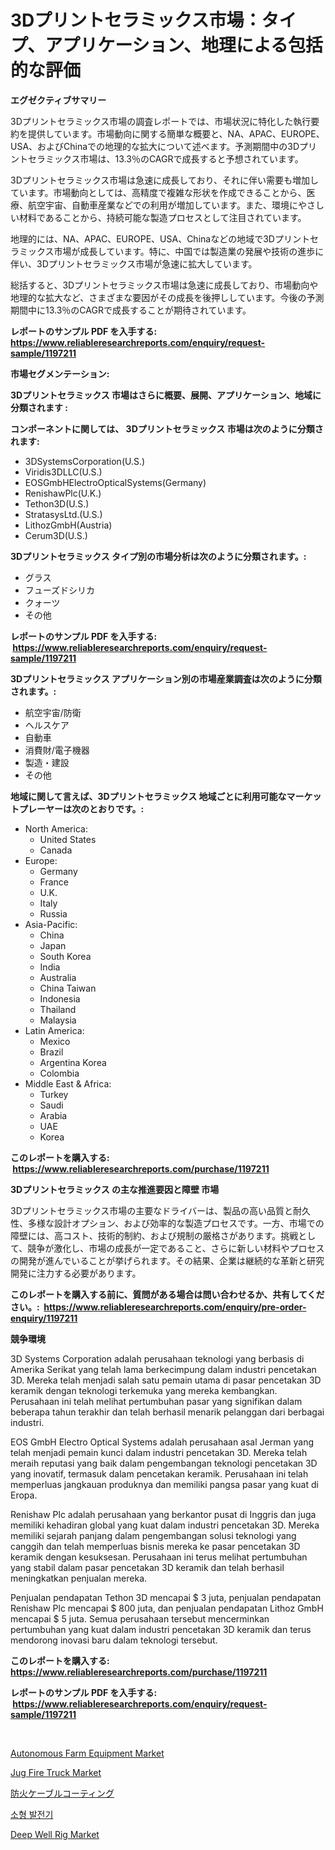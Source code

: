<p><h1>3Dプリントセラミックス市場：タイプ、アプリケーション、地理による包括的な評価</h1></p><p><strong>エグゼクティブサマリー</strong></p>
<p><p>3Dプリントセラミックス市場の調査レポートでは、市場状況に特化した執行要約を提供しています。市場動向に関する簡単な概要と、NA、APAC、EUROPE、USA、およびChinaでの地理的な拡大について述べます。予測期間中の3Dプリントセラミックス市場は、13.3％のCAGRで成長すると予想されています。</p><p>3Dプリントセラミックス市場は急速に成長しており、それに伴い需要も増加しています。市場動向としては、高精度で複雑な形状を作成できることから、医療、航空宇宙、自動車産業などでの利用が増加しています。また、環境にやさしい材料であることから、持続可能な製造プロセスとして注目されています。</p><p>地理的には、NA、APAC、EUROPE、USA、Chinaなどの地域で3Dプリントセラミックス市場が成長しています。特に、中国では製造業の発展や技術の進歩に伴い、3Dプリントセラミックス市場が急速に拡大しています。</p><p>総括すると、3Dプリントセラミックス市場は急速に成長しており、市場動向や地理的な拡大など、さまざまな要因がその成長を後押ししています。今後の予測期間中に13.3％のCAGRで成長することが期待されています。</p></p>
<p><strong>レポートのサンプル PDF を入手する: <a href="https://www.reliableresearchreports.com/enquiry/request-sample/1197211">https://www.reliableresearchreports.com/enquiry/request-sample/1197211</a></strong></p>
<p><strong>市場セグメンテーション:</strong></p>
<p><strong> 3Dプリントセラミックス 市場はさらに概要、展開、アプリケーション、地域に分類されます :</strong></p>
<p><strong>コンポーネントに関しては、 3Dプリントセラミックス 市場は次のように分類されます: &nbsp;</strong></p>
<p><ul><li>3DSystemsCorporation(U.S.)</li><li>Viridis3DLLC(U.S.)</li><li>EOSGmbHElectroOpticalSystems(Germany)</li><li>RenishawPlc(U.K.)</li><li>Tethon3D(U.S.)</li><li>StratasysLtd.(U.S.)</li><li>LithozGmbH(Austria)</li><li>Cerum3D(U.S.)</li></ul></p>
<p><strong> 3Dプリントセラミックス タイプ別の市場分析は次のように分類されます。:</strong></p>
<p><ul><li>グラス</li><li>フューズドシリカ</li><li>クォーツ</li><li>その他</li></ul></p>
<p><strong>レポートのサンプル PDF を入手する: &nbsp;<a href="https://www.reliableresearchreports.com/enquiry/request-sample/1197211">https://www.reliableresearchreports.com/enquiry/request-sample/1197211</a></strong></p>
<p><strong> 3Dプリントセラミックス アプリケーション別の市場産業調査は次のように分類されます。:</strong></p>
<p><ul><li>航空宇宙/防衛</li><li>ヘルスケア</li><li>自動車</li><li>消費財/電子機器</li><li>製造・建設</li><li>その他</li></ul></p>
<p><strong>地域に関して言えば、3Dプリントセラミックス 地域ごとに利用可能なマーケットプレーヤーは次のとおりです。:</strong></p>
<p><ul>
    <li>
        North America:
        <ul>
            <li>United States</li>
            <li>Canada</li>
        </ul>
    </li>
    <li>
        Europe:
        <ul>
            <li>Germany</li>
            <li>France</li>
            <li>U.K.</li>
            <li>Italy</li>
            <li>Russia</li>
        </ul>
    </li>
    <li>
        Asia-Pacific:
        <ul>
            <li>China</li>
            <li>Japan</li>
            <li>South Korea</li>
            <li>India</li>
            <li>Australia</li>
            <li>China Taiwan</li>
            <li>Indonesia</li>
            <li>Thailand</li>
            <li>Malaysia</li>
        </ul>
    </li>
    <li>
        Latin America:
        <ul>
            <li>Mexico</li>
            <li>Brazil</li>
            <li>Argentina Korea</li>
            <li>Colombia</li>
        </ul>
    </li>
    <li>
        Middle East & Africa:
        <ul>
            <li>Turkey</li>
            <li>Saudi</li>
            <li>Arabia</li>
            <li>UAE</li>
            <li>Korea</li>
        </ul>
    </li>
    </ul></p>
<p><strong>このレポートを購入する: &nbsp;<a href="https://www.reliableresearchreports.com/purchase/1197211">https://www.reliableresearchreports.com/purchase/1197211</a></strong></p>
<p><strong>3Dプリントセラミックス の主な推進要因と障壁 市場</strong></p>
<p><p>3Dプリントセラミックス市場の主要なドライバーは、製品の高い品質と耐久性、多様な設計オプション、および効率的な製造プロセスです。一方、市場での障壁には、高コスト、技術的制約、および規制の厳格さがあります。挑戦として、競争が激化し、市場の成長が一定であること、さらに新しい材料やプロセスの開発が進んでいることが挙げられます。その結果、企業は継続的な革新と研究開発に注力する必要があります。</p></p>
<p><strong>このレポートを購入する前に、質問がある場合は問い合わせるか、共有してください。:&nbsp; <a href="https://www.reliableresearchreports.com/enquiry/pre-order-enquiry/1197211">https://www.reliableresearchreports.com/enquiry/pre-order-enquiry/1197211</a></strong></p>
<p><strong>競争環境</strong></p>
<p><p>3D Systems Corporation adalah perusahaan teknologi yang berbasis di Amerika Serikat yang telah lama berkecimpung dalam industri pencetakan 3D. Mereka telah menjadi salah satu pemain utama di pasar pencetakan 3D keramik dengan teknologi terkemuka yang mereka kembangkan. Perusahaan ini telah melihat pertumbuhan pasar yang signifikan dalam beberapa tahun terakhir dan telah berhasil menarik pelanggan dari berbagai industri.</p><p>EOS GmbH Electro Optical Systems adalah perusahaan asal Jerman yang telah menjadi pemain kunci dalam industri pencetakan 3D. Mereka telah meraih reputasi yang baik dalam pengembangan teknologi pencetakan 3D yang inovatif, termasuk dalam pencetakan keramik. Perusahaan ini telah memperluas jangkauan produknya dan memiliki pangsa pasar yang kuat di Eropa.</p><p>Renishaw Plc adalah perusahaan yang berkantor pusat di Inggris dan juga memiliki kehadiran global yang kuat dalam industri pencetakan 3D. Mereka memiliki sejarah panjang dalam pengembangan solusi teknologi yang canggih dan telah memperluas bisnis mereka ke pasar pencetakan 3D keramik dengan kesuksesan. Perusahaan ini terus melihat pertumbuhan yang stabil dalam pasar pencetakan 3D keramik dan telah berhasil meningkatkan penjualan mereka.</p><p>Penjualan pendapatan Tethon 3D mencapai $ 3 juta, penjualan pendapatan Renishaw Plc mencapai $ 800 juta, dan penjualan pendapatan Lithoz GmbH mencapai $ 5 juta. Semua perusahaan tersebut mencerminkan pertumbuhan yang kuat dalam industri pencetakan 3D keramik dan terus mendorong inovasi baru dalam teknologi tersebut.</p></p>
<p><strong>このレポートを購入する: &nbsp; <a href="https://www.reliableresearchreports.com/purchase/1197211">https://www.reliableresearchreports.com/purchase/1197211</a></strong></p>
<p><strong>レポートのサンプル PDF を入手する: &nbsp;<a href="https://www.reliableresearchreports.com/enquiry/request-sample/1197211">https://www.reliableresearchreports.com/enquiry/request-sample/1197211</a></strong><strong></strong></p>
<p>&nbsp;</p>
<p><p><a href="https://view.publitas.com/reportprime-1/autonomous-farm-equipment-market-offer-valuable-insights-into-market-size-market-share-market-trends-and-projections-spanning-from-2024-to-2031/">Autonomous Farm Equipment Market</a></p><p><a href="https://issuu.com/reportprime-2/docs/jug-fire-truck-market-size-2030.pptx">Jug Fire Truck Market</a></p><p><a href="https://github.com/zjkmgcs938405/Market-Research-Report-List-1/blob/main/42478503773.md">防火ケーブルコーティング</a></p><p><a href="https://github.com/vsnao330707/Market-Research-Report-List-1/blob/main/75503113316.md">소형 발전기</a></p><p><a href="https://issuu.com/reportprime-2/docs/deep-well-rig-market-size-2030.pptx">Deep Well Rig Market</a></p></p>